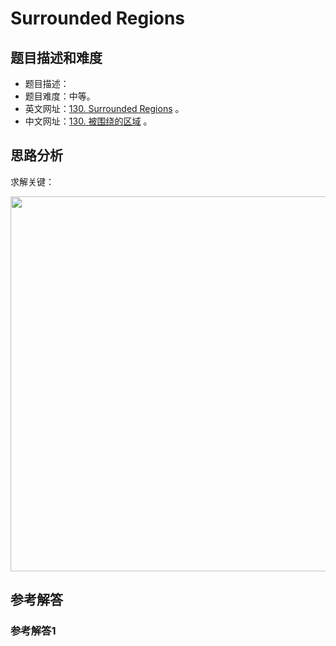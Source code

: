 # Surrounded Regions

## 题目描述和难度
+ 题目描述：
+ 题目难度：中等。
+ 英文网址：[130. Surrounded Regions](https://leetcode.com/problems/surrounded-regions/description/)  。
+ 中文网址：[130. 被围绕的区域](https://leetcode-cn.com/problems/surrounded-regions/description/)  。
## 思路分析
求解关键：

<img src="https://liweiwei1419.github.io/images/leetcode-solution/" width="600">

## 参考解答
### 参考解答1

```java

```